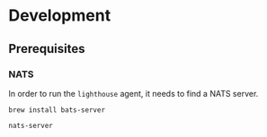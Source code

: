 # Development

## Prerequisites

### NATS

In order to run the `lighthouse` agent, it needs to find a NATS server.

```
brew install bats-server
```

```
nats-server
```